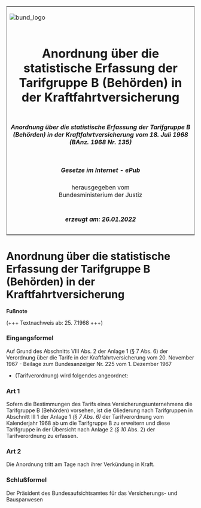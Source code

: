 <span id="DECKBLATT.html"></span>

<table border="0" frame="border" width="100%">

<tr valign="top">

<td align="left">

![bund\_logo](BfJ_2021_Web_de_de.gif)

</td>

<td align="right">

 

</td>

</tr>

<tr align="center" valign="middle">

<td colspan="2">

# Anordnung über die statistische Erfassung der Tarifgruppe B (Behörden) in der Kraftfahrtversicherung

</td>

</tr>

<tr align="center" valign="middle">

<td colspan="2">

##### Anordnung über die statistische Erfassung der Tarifgruppe B (Behörden) in der Kraftfahrtversicherung vom 18. Juli 1968 (BAnz. 1968 Nr. 135)

</td>

</tr>

<tr align="center" valign="middle">

<td colspan="2">

  
  

##### Gesetze im Internet - ePub  
  
herausgegeben vom  
Bundesministerium der Justiz

</td>

</tr>

<tr align="center" valign="bottom">

<td colspan="2">

  
  

##### erzeugt am: 26.01.2022

</td>

</tr>

</table>

<span id="BJNR513510968.html"></span>

# Anordnung über die statistische Erfassung der Tarifgruppe B (Behörden) in der Kraftfahrtversicherung

<div>

  
**Fußnote**

<div class="jnhtml">

<div>

<div class="jurAbsatz">

(+++ Textnachweis ab: 25. 7.1968 +++)

</div>

</div>

</div>

</div>

<span id="BJNR513510968BJNE000100319.html"></span>

### Eingangsformel  

<div>

<div class="jnhtml">

<div>

<div class="jurAbsatz">

Auf Grund des Abschnitts VIII Abs. 2 der Anlage 1 (§ 7 Abs. 6) der
Verordnung über die Tarife in der Kraftfahrtversicherung vom 20.
November 1967 - Beilage zum Bundesanzeiger Nr. 225 vom 1. Dezember 1967
- (Tarifverordnung) wird folgendes angeordnet:

</div>

</div>

</div>

</div>

<span id="BJNR513510968BJNE000200319.html"></span>

### Art 1  

<div>

<div class="jnhtml">

<div>

<div class="jurAbsatz">

Sofern die Bestimmungen des Tarifs eines Versicherungsunternehmens die
Tarifgruppe B (Behörden) vorsehen, ist die Gliederung nach Tarifgruppen
in Abschnitt III 1 der Anlage 1 <span style="font-style:italic;">(§ 7
Abs. 6)</span> der Tarifverordnung vom Kalenderjahr 1968 ab um die
Tarifgruppe B zu erweitern und diese Tarifgruppe in der Übersicht nach
Anlage 2 <span style="font-style:italic;">(§ 10</span> Abs. 2) der
Tarifverordnung zu erfassen.

</div>

</div>

</div>

</div>

<span id="BJNR513510968BJNE000300319.html"></span>

### Art 2  

<div>

<div class="jnhtml">

<div>

<div class="jurAbsatz">

Die Anordnung tritt am Tage nach ihrer Verkündung in Kraft.

</div>

</div>

</div>

</div>

<span id="BJNR513510968BJNE000400319.html"></span>

### Schlußformel  

<div>

<div class="jnhtml">

<div>

<div class="jurAbsatz">

Der Präsident des Bundesaufsichtsamtes für das Versicherungs- und
Bausparwesen

</div>

</div>

</div>

</div>
